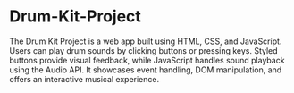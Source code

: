 # Drum-Kit-Project
The Drum Kit Project is a web app built using HTML, CSS, and JavaScript. Users can play drum sounds by clicking buttons or pressing keys. Styled buttons provide visual feedback, while JavaScript handles sound playback using the Audio API. It showcases event handling, DOM manipulation, and offers an interactive musical experience.
